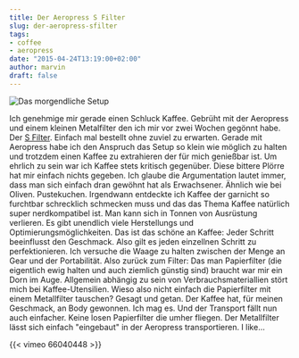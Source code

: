 ```yaml
---
title: Der Aeropress S Filter
slug: der-aeropress-sfilter
tags:
- coffee
- aeropress
date: "2015-04-24T13:19:00+02:00"
author: marvin
draft: false
---
```


![Das morgendliche Setup](/images/aeropress-sfilter.jpg)

Ich genehmige mir gerade einen Schluck Kaffee. Gebrüht mit der Aeropress und einem kleinen Metalfilter den ich mir vor zwei Wochen gegönnt habe. Der [S Filter](http://www.kaffeologie.com/shop/s-filter-for-aeropress-coffee-makers). Einfach mal bestellt ohne zuviel zu erwarten. Gerade mit Aeropress habe ich den Anspruch das Setup so klein wie möglich zu halten und trotzdem einen Kaffee zu extrahieren der für mich genießbar ist. Um ehrlich zu sein war ich Kaffee stets kritisch gegenüber. Diese bittere Plörre hat mir einfach nichts gegeben. Ich glaube die Argumentation lautet immer, dass man sich einfach dran gewöhnt hat als Erwachsener. Ähnlich wie bei Oliven. Pustekuchen. Irgendwann entdeckte ich Kaffee der garnicht so furchtbar schrecklich schmecken muss und das das Thema Kaffee natürlich super nerdkompatibel ist. Man kann sich in Tonnen von Ausrüstung verlieren. Es gibt unendlich viele Herstellungs und Optimierungsmöglichkeiten. Das ist das schöne an Kaffee: Jeder Schritt beeinflusst den Geschmack. Also gilt es jeden einzellnen Schritt zu perfektionieren. Ich versuche die Waage zu halten zwischen der Menge an Gear und der Portabilität. Also zurück zum Filter:
Das man Papierfilter (die eigentlich ewig halten und auch ziemlich günstig sind) braucht war mir ein Dorn im Auge. Allgemein abhängig zu sein von Verbrauchsmateriallien stört mich bei Kaffee-Utensilien. Wieso also nicht einfach die Papierfilter mit einem Metallfilter tauschen? Gesagt und getan. Der Kaffee hat, für meinen Geschmack, an Body gewonnen. Ich mag es. Und der Transport fällt nun auch einfacher. Keine losen Papierfilter die umher fliegen. Der Metallfilter lässt sich einfach "eingebaut" in der Aeropress transportieren. I like...

{{< vimeo 66040448 >}}
